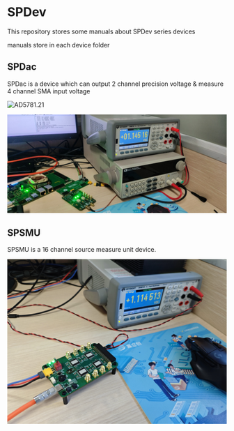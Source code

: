 # SPDev
This repository stores some manuals about SPDev series devices 

manuals store in each device folder

## SPDac

SPDac is a device which can output 2 channel precision voltage & measure 4 channel SMA input voltage

![AD5781.21](./assets/AD5781.21.png)

![IMG_20240311_212338](./assets/IMG_20240311_212338.jpg)

## SPSMU

SPSMU is a 16 channel source measure unit device.

![IMG_20240615_110457](./assets/IMG_20240615_110457.jpg)
